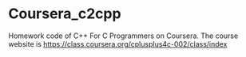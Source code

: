 Coursera_c2cpp
==============

Homework code of C++ For C Programmers on Coursera. The course website is https://class.coursera.org/cplusplus4c-002/class/index

